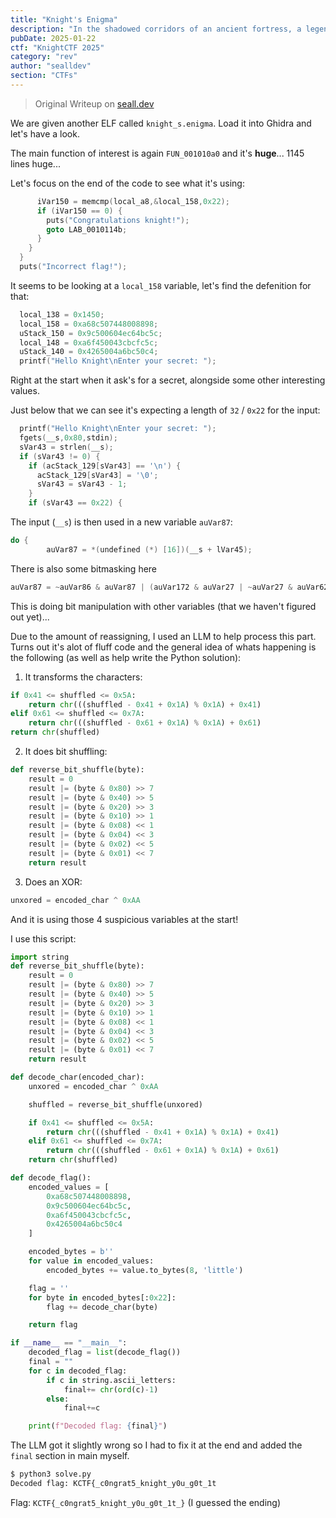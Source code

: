 ```yaml
---
title: "Knight's Enigma"
description: "In the shadowed corridors of an ancient fortress, a legendary knight once safeguarded a secret so potent that countless contenders have vanished trying to decipher it. Now the seal has cracked, and echoes of its power seep into the present. Test your courage as you follow cryptic traces left by the knight’s hand, unraveling an enigma steeped in the mysticism of ages past. Will your wits prove enough to break the bindings and uncover the realm’s hidden legacy—or will you, too, fade into the swirling mists of history? The choice—and fate—are yours to determine."
pubDate: 2025-01-22
ctf: "KnightCTF 2025"
category: "rev"
author: "sealldev"
section: "CTFs"
---
```


> Original Writeup on [seall.dev](https://seall.dev/posts/knightctf2025#knight-s-enigma)

We are given another ELF called `knight_s.enigma`. Load it into Ghidra and let's have a look.

The main function of interest is again `FUN_001010a0` and it's **huge**... 1145 lines huge...

Let's focus on the end of the code to see what it's using:

```c
      iVar150 = memcmp(local_a8,&local_158,0x22);
      if (iVar150 == 0) {
        puts("Congratulations knight!");
        goto LAB_0010114b;
      }
    }
  }
  puts("Incorrect flag!");
```

It seems to be looking at a `local_158` variable, let's find the defenition for that:

```c
  local_138 = 0x1450;
  local_158 = 0xa68c507448008898;
  uStack_150 = 0x9c500604ec64bc5c;
  local_148 = 0xa6f450043cbcfc5c;
  uStack_140 = 0x4265004a6bc50c4;
  printf("Hello Knight\nEnter your secret: ");
```

Right at the start when it ask's for a secret, alongside some other interesting values.

Just below that we can see it's expecting a length of `32` / `0x22` for the input:

```c
  printf("Hello Knight\nEnter your secret: ");
  fgets(__s,0x80,stdin);
  sVar43 = strlen(__s);
  if (sVar43 != 0) {
    if (acStack_129[sVar43] == '\n') {
      acStack_129[sVar43] = '\0';
      sVar43 = sVar43 - 1;
    }
    if (sVar43 == 0x22) {
```

The input (`__s`) is then used in a new variable `auVar87`:

```c
do {
        auVar87 = *(undefined (*) [16])(__s + lVar45);
```

There is also some bitmasking here

```c
auVar87 = ~auVar86 & auVar87 | (auVar172 & auVar27 | ~auVar27 & auVar62) & auVar86;
```

This is doing bit manipulation with other variables (that we haven't figured out yet)...

Due to the amount of reassigning, I used an LLM to help process this part. Turns out it's alot of fluff code and the general idea of whats happening is the following (as well as help write the Python solution):

1. It transforms the characters:

```python
if 0x41 <= shuffled <= 0x5A:
    return chr(((shuffled - 0x41 + 0x1A) % 0x1A) + 0x41)
elif 0x61 <= shuffled <= 0x7A:
    return chr(((shuffled - 0x61 + 0x1A) % 0x1A) + 0x61)
return chr(shuffled)
```

2. It does bit shuffling:

```python
def reverse_bit_shuffle(byte):
    result = 0
    result |= (byte & 0x80) >> 7
    result |= (byte & 0x40) >> 5
    result |= (byte & 0x20) >> 3
    result |= (byte & 0x10) >> 1
    result |= (byte & 0x08) << 1
    result |= (byte & 0x04) << 3
    result |= (byte & 0x02) << 5
    result |= (byte & 0x01) << 7
    return result
```

3. Does an XOR:

```python
unxored = encoded_char ^ 0xAA
```

And it is using those 4 suspicious variables at the start!

I use this script:

```python
import string
def reverse_bit_shuffle(byte):
    result = 0
    result |= (byte & 0x80) >> 7
    result |= (byte & 0x40) >> 5
    result |= (byte & 0x20) >> 3
    result |= (byte & 0x10) >> 1
    result |= (byte & 0x08) << 1
    result |= (byte & 0x04) << 3
    result |= (byte & 0x02) << 5
    result |= (byte & 0x01) << 7
    return result

def decode_char(encoded_char):
    unxored = encoded_char ^ 0xAA

    shuffled = reverse_bit_shuffle(unxored)

    if 0x41 <= shuffled <= 0x5A:
        return chr(((shuffled - 0x41 + 0x1A) % 0x1A) + 0x41)
    elif 0x61 <= shuffled <= 0x7A:
        return chr(((shuffled - 0x61 + 0x1A) % 0x1A) + 0x61)
    return chr(shuffled)

def decode_flag():
    encoded_values = [
        0xa68c507448008898,
        0x9c500604ec64bc5c,
        0xa6f450043cbcfc5c,
        0x4265004a6bc50c4
    ]

    encoded_bytes = b''
    for value in encoded_values:
        encoded_bytes += value.to_bytes(8, 'little')

    flag = ''
    for byte in encoded_bytes[:0x22]:
        flag += decode_char(byte)

    return flag

if __name__ == "__main__":
    decoded_flag = list(decode_flag())
    final = ""
    for c in decoded_flag:
        if c in string.ascii_letters:
            final+= chr(ord(c)-1)
        else:
            final+=c

    print(f"Decoded flag: {final}")
```

The LLM got it slightly wrong so I had to fix it at the end and added the `final` section in main myself.

```bash
$ python3 solve.py
Decoded flag: KCTF{_c0ngrat5_knight_y0u_g0t_1t
```

Flag: `KCTF{_c0ngrat5_knight_y0u_g0t_1t_}` (I guessed the ending)

